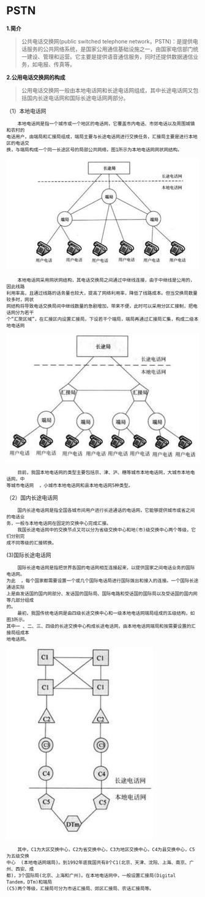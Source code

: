 # PSTN
**1.简介**
>公共电话交换网(public switched telephone network，PSTN)：是提供电话服务的公共网络系统，是国家公用通信基础设施之一，由国家电信部门统一建设、管理和运营。它主要是提供语音通信服务，同时还提供数据通信业务，如电报、传真等。

**2.公用电话交换网的构成**
>公用电话交换网一般由本地电话网和长途电话网组成，其中长途电话网又包括国内长途电话网和国际长途电话网两部分。


（1）本地电话网
```
	本地电话网是指一个城市或一个地区的电话网，它覆盖市内电话、市郊电话以及周围城镇和农村的
电话用户，由端局和汇接局组成，端局主要与长途电话网进行交换任务，汇接局主要是进行本地区的电话交
换，与端局构成一个同一长途区号的局部公共网络，图1所示为本地电话网网状网结构。
```

![](../images/1.png)

```
	本地电话网采用网状网结构，其电话交换局之间通过中继线连接，由于中继线是公用的，因此线路
利用率高，且通过线路的话务量也较大，提高了网络利用率，降低了线路成本。但当交换局数量较多时，网状
网结构将导致电话交换局间中继线数量的急剧增加，带来不便，此时可以采用分区汇接制，把电话网分为若干
个“汇聚区域”，在汇接区内设置汇接局，下设若干个端局，端局再通过汇接局汇集，构成二级本地电话网
```
![](../images/2.png)

```
	目前，我国本地电话网的类型主要包括京、津、沪、穗等城市本地电话网，大城市本地电话网，中
等城市电话网	，小城市本地电话网和县本地电话网5种类型。
```

（2）国内长途电话网
```
	国内长途电话网是指全国各城市间用户进行长途通话的电话网，它能够提供城市或省之间的电话业
务，一般与本地电话网在固定的交换中心完成汇接。
	我国长途电话网中的交换节点又可以分为省级交换中心和地(市)级交换中心两个等级，它们分别完
成不同等级的汇接转换。
```

(3)国际长途电话网　　
```
	国际长途电话网是指把世界各国的电话网相互连接起来，以提供国家之间电话业务的国际电话网。
为此	，每个国家都需要设置一个或几个国际电话局进行国际拨出和接入的连接。一个国际长途通话实际
上是由发话国的国内网部分、发话国的国际局、国际电路和受话国的国际局以及受话国的国内网等几部分组成
的。
	最初，我国传统电话网是由四级长途交换中心和一级本地电话网端局组成的五级结构，如图3所示。
其中一	、二、三、四级的长途交换中心构成长途电话网，由本地电话网端局和按需要设置的汇接局组成本
地电话网。
```
![](../images/3.png)
```
	其中，C1为大区交换中心，C2为省交换中心，C3为地区交换中心，C4为县交换中心，C5为五级交换
中心	(本地电话网端局)。到1992年底我国共有8个C1(北京、天津、沈阳、上海、南京、广州、西安、成
都)，3个国际局(北京、上海和广州)。在本地电话网中，一般设置汇接局(Digital Tandem，DTm)和端局
(C5)两个等级，汇接局可分为市话汇接局、郊区汇接局、农话汇接局等。
```